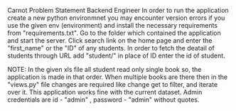 Carnot Problem Statement Backend Engineer
In order to run the application create a new python environmnet you may encounter version errors if you use the given env (environment) and install the necessary requirements from "requirements.txt".
Go to the folder which contained the application and start the server.
Click search link on the home page and enter the "first_name" or the "ID" of any students.
In order to fetch the deatail of students through URL add "student/<id>" in place of ID enter the id of student.
 
NOTE:
  In the given xls file all student read only single book so, the application is made in that order.
  When multiple books are there then in the "views.py" file changes are required like change get to filter, and iterate over it.
  This application works fine with the current dataset.
 Admin credentials are id - "admin" , password - "admin" without quotes.
